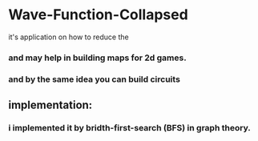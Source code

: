 # Wave-Function-Collapsed

it's application on how to reduce the <entropy> 

### and may help in building maps for 2d games.
### and by the same idea you can build circuits

## implementation:
### i implemented it by bridth-first-search (BFS) in graph theory.

